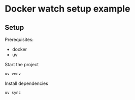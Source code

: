 # Docker watch setup example

## Setup

Prerequisites:
- docker
- uv

Start the project
```sh
uv venv
```

Install dependencies
```sh
uv sync
```
